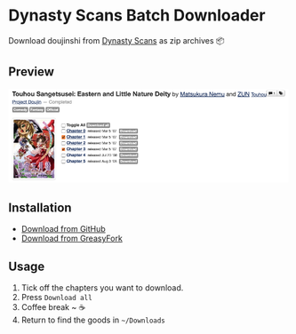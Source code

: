 # Dynasty Scans Batch Downloader

Download doujinshi from [Dynasty Scans](https://dynasty-scans.com/) as zip archives :package:

## Preview

![Preview](https://raw.githubusercontent.com/Mccranky83/dynasty-dl/main/assets/Preview.png)

## Installation

- [Download from GitHub](https://github.com/Mccranky83/dynasty-dl/raw/main/dynasty-dl.user.js)
- [Download from GreasyFork](https://update.greasyfork.org/scripts/513624/Dynasty%20Scans%20Batch%20Downloader.user.js)

## Usage

1. Tick off the chapters you want to download.
2. Press `Download all`
3. Coffee break ~ :coffee:
4. Return to find the goods in `~/Downloads`
